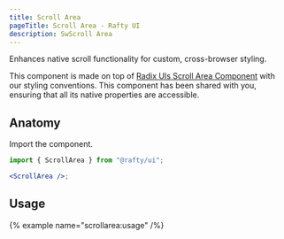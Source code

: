 ```yaml
---
title: Scroll Area
pageTitle: Scroll Area - Rafty UI
description: SwScroll Area
---
```


Enhances native scroll functionality for custom, cross-browser styling.

This component is made on top of [Radix UIs Scroll Area Component](https://www.radix-ui.com/primitives/docs/components/scroll-area) with our styling conventions. This component has been shared with you, ensuring that all its native properties are accessible.

## Anatomy

Import the component.

```jsx
import { ScrollArea } from "@rafty/ui";

<ScrollArea />;
```

## Usage

{% example name="scrollarea:usage" /%}
